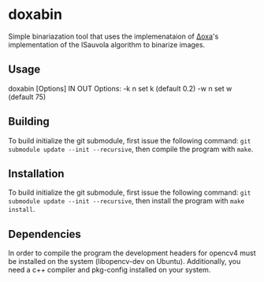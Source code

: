 # doxabin
Simple binariazation tool that uses the implemenataion of
[Δoxa](https://github.com/brandonmpetty/Doxa)'s implementation of
the ISauvola algorithm to binarize images.

## Usage
doxabin [Options] IN OUT
Options:
 -k n  set k (default 0.2)
 -w n  set w (default 75)

## Building
To build initialize the git submodule, first issue the following
command: `git submodule update --init --recursive`, then compile the
program with `make`.

## Installation
To build initialize the git submodule, first issue the following
command: `git submodule update --init --recursive`, then install the
program with `make install`.

## Dependencies
In order to compile the program the development headers for opencv4
must be installed on the system (libopencv-dev on Ubuntu).
Additionally, you need a c++ compiler and pkg-config installed on your
system.
